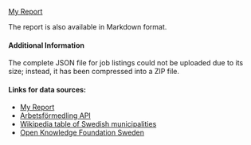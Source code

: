 [My Report](https://mo-ami.github.io/su-mt4007/Project/index.html)

The report is also available in Markdown format.


#### Additional Information
The complete JSON file for job listings could not be uploaded due to its size; instead, it has been compressed into a ZIP file.

#### Links for data sources:
- [My Report](https://mo-ami.github.io/su-mt4007/Project/index.html)
- [Arbetsförmedling API](https://jobstream.api.jobtechdev.se/snapshot)
- [Wikipedia table of Swedish municipalities](https://sv.wikipedia.org/wiki/Lista_%C3%B6ver_Sveriges_kommuner)
- [Open Knowledge Foundation Sweden](https://github.com/okfse) 




